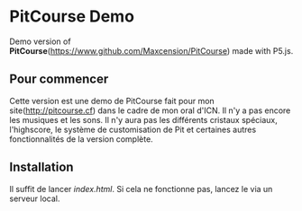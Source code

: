 # PitCourse Demo

Demo version of **PitCourse**(https://www.github.com/Maxcension/PitCourse) made with P5.js.

## Pour commencer

Cette version est une demo de PitCourse fait pour mon site(http://pitcourse.cf) dans le cadre de mon oral d'ICN.
Il n'y a pas encore les musiques et les sons.
Il n'y aura pas les différents cristaux spéciaux, l'highscore, le système de customisation de Pit et certaines autres fonctionnalités de la version complète.

## Installation

Il suffit de lancer *index.html*. Si cela ne fonctionne pas, lancez le via un serveur local.